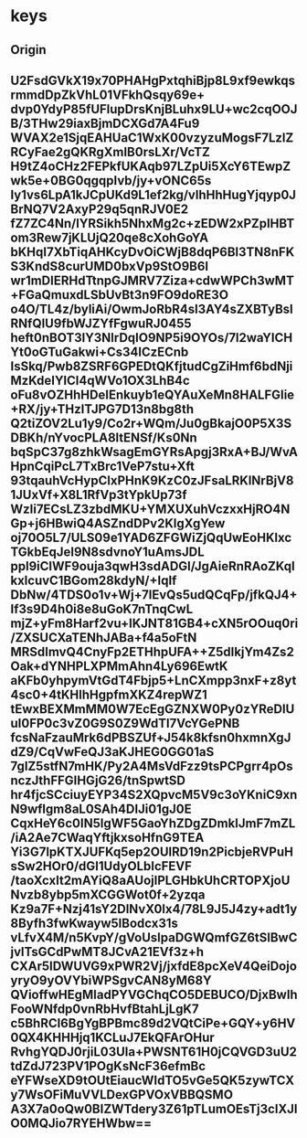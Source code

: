 # keys
Origin
-----
U2FsdGVkX19x70PHAHgPxtqhiBjp8L9xf9ewkqsrmmdDpZkVhL01VFkhQsqy69e+
dvp0YdyP85fUFlupDrsKnjBLuhx9LU+wc2cqOOJB/3THw29iaxBjmDCXGd7A4Fu9
WVAX2e1SjqEAHUaC1WxK00vzyzuMogsF7LzlZRCyFae2gQKRgXmIB0rsLXr/VcTZ
H9tZ4oCHz2FEPkfUKAqb97LZpUi5XcY6TEwpZwk5e+0BG0qgqpIvb/jy+vONC65s
Iy1vs6LpA1kJCpUKd9L1ef2kg/vlhHhHugYjqyp0JBrNQ7V2AxyP29q5qnRJV0E2
fZ7ZC4Nn/lYRSikh5NhxMg2c+zEDW2xPZpIHBTom3Rew7jKLUjQ20qe8cXohGoYA
bKHqI7XbTiqAHKcyDvOiCWjB8dqP6Bl3TN8nFKS3KndS8curUMD0bxVp9StO9B6I
wr1mDIERHdTtnpGJMRV7Ziza+cdwWPCh3wMT+FGaQmuxdLSbUvBt3n9FO9doRE3O
o4O/TL4z/byliAi/OwmJoRbR4sl3AY4sZXBTyBsIRNfQIU9fbWJZYfFgwuRJ0455
heft0nBOT3lY3NlrDqIO9NP5i9OYOs/7l2waYICHYt0oGTuGakwi+Cs34lCzECnb
IsSkq/Pwb8ZSRF6GPEDtQKfjtudCgZiHmf6bdNjiMzKdeIYlCl4qWVo1OX3LhB4c
oFu8vOZHhHDeIEnkuyb1eQYAuXeMn8HALFGIie+RX/jy+THzlTJPG7D13n8bg8th
Q2tiZOV2Lu1y9/Co2r+WQm/Ju0gBkajO0P5X3SDBKh/nYvocPLA8ltENSf/Ks0Nn
bqSpC37g8zhkWsagEmGYRsApgj3RxA+BJ/WvAHpnCqiPcL7TxBrc1VeP7stu+Xft
93tqauhVcHypClxPHnK9KzC0zJFsaLRKlNrBjV81JUxVf+X8L1RfVp3tYpkUp73f
WzIi7ECsLZ3zbdMKU+YMXUXuhVczxxHjRO4NGp+j6HBwiQ4ASZndDPv2KlgXgYew
oj70O5L7/ULS09e1YAD6ZFGWiZjQqUwEoHKlxcTGkbEqJeI9N8sdvnoY1uAmsJDL
ppl9iClWF9ouja3qwH3sdADGl/JgAieRnRAoZKqIkxlcuvC1BGom28kdyN/+IqIf
DbNw/4TDS0o1v+Wj+7lEvQs5udQCqFp/jfkQJ4+If3s9D4h0i8e8uGoK7nTnqCwL
mjZ+yFm8Harf2vu+IKJNT81GB4+cXN5rOOuq0ri/ZXSUCXaTENhJABa+f4a5oFtN
MRSdImvQ4CnyFp2ETHhpUFA++Z5dIkjYm4Zs2Oak+dYNHPLXPMmAhn4Ly696EwtK
aKFb0yhpymVtGdT4Fbjp5+LnCXmpp3nxF+z8yt4sc0+4tKHlhHgpfmXKZ4repWZ1
tEwxBEXMmMM0W7EcEgGZNXW0Py0zYReDlUuI0FP0c3vZ0G9S0Z9WdTl7VcYGePNB
fcsNaFzauMrk6dPBSZUf+J54k8kfsn0hxmnXgJdZ9/CqVwFeQJ3aKJHEG0GG01aS
7gIZ5stfN7mHK/Py2A4MsVdFzz9tsPCPgrr4pOsnczJthFFGIHGjG26/tnSpwtSD
hr4fjcSCciuyEYP34S2XQpvcM5V9c3oYKniC9xnN9wflgm8aL0SAh4DIJi01gJ0E
CqxHeY6c0IN5lgWF5GaoYhZDgZDmkIJmF7mZL/iA2Ae7CWaqYftjkxsoHfnG9TEA
Yi3G7lpKTXJUFKq5ep2OUlRD19n2PicbjeRVPuHsSw2HOr0/dGI1UdyOLbIcFEVF
/taoXcxlt2mAYiQ8aAUojlPLGHbkUhCRTOPXjoUNvzb8ybp5mXCGGWot0f+2yzqa
Kz9a7F+Nzj41sY2DlNvX0lx4/78L9J5J4zy+adt1y8Byfh3fwKwayw5lBodcx31s
vLfvX4M/n5KvpY/gVoUslpaDGWQmfGZ6tSlBwCjvlTsGCdPwMT8JCvA21EVf3z+h
CXAr5IDWUVG9xPWR2Vj/jxfdE8pcXeV4QeiDojoyryO9yOVYbiWPSgvCAN8yM68Y
QVioffwHEgMIadPYVGChqCO5DEBUCO/DjxBwIhFooWNfdp0vnRbHvfBtahLjLgK7
c5BhRCI6BgYgBPBmc89d2VQtCiPe+GQY+y6HV0QX4KHHHjq1KCLuJ7EkQFArOHur
RvhgYQDJ0rjiL03UIa+PWSNT61H0jCQVGD3uU2tdZdJ723PV1POgKsNcF36efmBc
eYFWseXD9tOUtEiaucWIdTO5vGe5QK5zywTCXy7WsOFiMuVVLDexGPVOxVBBQSMO
A3X7a0oQw0BIZWTdery3Z61pTLumOEsTj3clXJIO0MQJio7RYEHWbw==
-----
